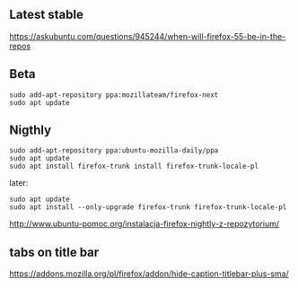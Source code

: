 ## Latest stable

https://askubuntu.com/questions/945244/when-will-firefox-55-be-in-the-repos

## Beta

```shell
sudo add-apt-repository ppa:mozillateam/firefox-next
sudo apt update
```

## Nigthly

```shell
sudo add-apt-repository ppa:ubuntu-mozilla-daily/ppa
sudo apt update
sudo apt install firefox-trunk install firefox-trunk-locale-pl
```

later:

```
sudo apt update
sudo apt install --only-upgrade firefox-trunk firefox-trunk-locale-pl
```

http://www.ubuntu-pomoc.org/instalacja-firefox-nightly-z-repozytorium/

## tabs on title bar

https://addons.mozilla.org/pl/firefox/addon/hide-caption-titlebar-plus-sma/
